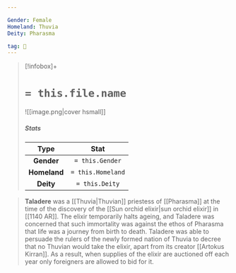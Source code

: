 ```yaml
---

Gender: Female
Homeland: Thuvia
Deity: Pharasma

tag: 👤️
---
```


> [!infobox]+
> #  `= this.file.name`
> ![[image.png|cover hsmall]]
> ##### Stats
> Type | Stat |
> :---: |:---:|
> **Gender** | `= this.Gender` |
> **Homeland** | `= this.Homeland` |
> **Deity** | `= this.Deity` |



> **Taladere** was a [[Thuvia|Thuvian]] priestess of [[Pharasma]] at the time of the discovery of the [[Sun orchid elixir|sun orchid elixir]] in [[1140 AR]].
> The elixir temporarily halts ageing, and Taladere was concerned that such immortality was against the ethos of Pharasma that life was a journey from birth to death. Taladere was able to persuade the rulers of the newly formed nation of Thuvia to decree that no Thuvian would take the elixir, apart from its creator [[Artokus Kirran]].
As a result, when supplies of the elixir are auctioned off each year only foreigners are allowed to bid for it.







